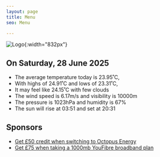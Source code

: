 ```yaml
---
layout: page
title: Menu
seo: Menu

---
```


![Logo](/images/logo.jpg){:width="832px"}

<!-- weather_marker starts -->
## On Saturday, 28 June 2025

- The average temperature today is 23.95˚C,
- With highs of 24.91˚C and lows of 23.31˚C,
- It may feel like 24.15˚C with few clouds
- The wind speed is 6.17m/s and visibility is 10000m
- The pressure is 1023hPa and humidity is 67%
- The sun will rise at 03:51 and set at 20:31

<!-- weather_marker ends -->

## Sponsors

- [Get £50 credit when switching to Octopus Energy](https://bit.ly/3oD1nnS)
- [Get £75 when taking a 1000mb YouFibre broadband plan](https://aklam.io/91zWhU?)
